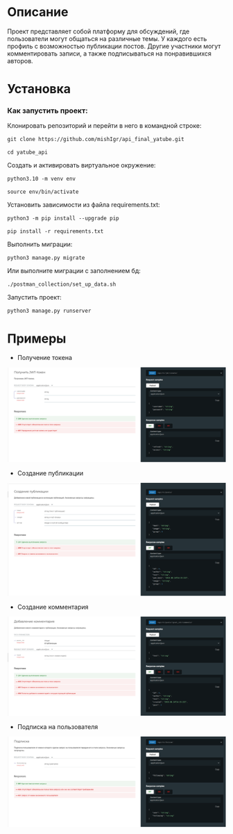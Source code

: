 # Описание
Проект представляет собой платформу для обсуждений, где пользователи могут общаться на различные темы. У каждого есть профиль с возможностью публикации постов. Другие участники могут комментировать записи, а также подписываться на понравившихся авторов.
# Установка
### Как запустить проект:

Клонировать репозиторий и перейти в него в командной строке:

```
git clone https://github.com/mishIgr/api_final_yatube.git
```

```
cd yatube_api
```

Cоздать и активировать виртуальное окружение:

```
python3.10 -m venv env
```

```
source env/bin/activate
```

Установить зависимости из файла requirements.txt:

```
python3 -m pip install --upgrade pip
```

```
pip install -r requirements.txt
```

Выполнить миграции:

```
python3 manage.py migrate
```

Или выполните миграции с заполнением бд:

```
./postman_collection/set_up_data.sh
```

Запустить проект:

```
python3 manage.py runserver
```
# Примеры

- Получение токена

![](docs/get_token.png)

- Создание публикации

![](docs/create_post.png)

- Создание комментария

![](docs/create_comment.png)

- Подписка на пользователя

![](docs/subscribe.png)
